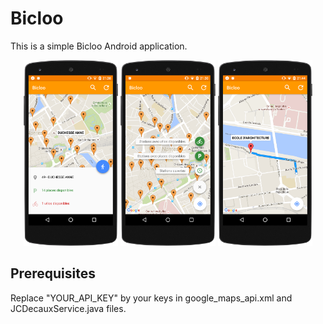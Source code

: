 # Bicloo

This is a simple Bicloo Android application.

<p align="center">
	<img src="./docs/station.png" width="30%" />
	<img src="./docs/filters.png" width="30%" />
	<img src="./docs/itinerary.png" width="30%" />
</p>

## Prerequisites

Replace "YOUR_API_KEY" by your keys in google_maps_api.xml and JCDecauxService.java files.
